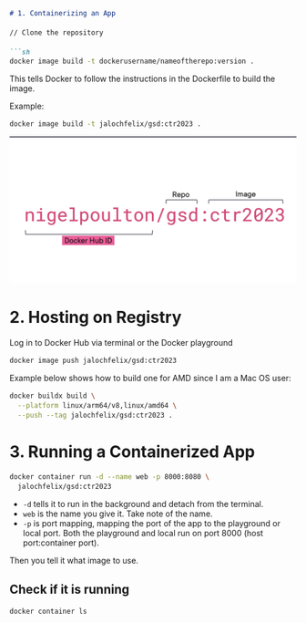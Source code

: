 

```markdown
# 1. Containerizing an App

// Clone the repository

```sh
docker image build -t dockerusername/nameoftherepo:version .
```

This tells Docker to follow the instructions in the Dockerfile to build the image.

Example:

```sh
docker image build -t jalochfelix/gsd:ctr2023 .
```

![alt text](<image.png>)

# 2. Hosting on Registry

Log in to Docker Hub via terminal or the Docker playground

```sh
docker image push jalochfelix/gsd:ctr2023
```

Example below shows how to build one for AMD since I am a Mac OS user:

```sh
docker buildx build \
  --platform linux/arm64/v8,linux/amd64 \
  --push --tag jalochfelix/gsd:ctr2023 .
```

# 3. Running a Containerized App

```sh
docker container run -d --name web -p 8000:8080 \
  jalochfelix/gsd:ctr2023
```

- `-d` tells it to run in the background and detach from the terminal.
- `web` is the name you give it. Take note of the name.
- `-p` is port mapping, mapping the port of the app to the playground or local port. Both the playground and local run on port 8000 (host port:container port).

Then you tell it what image to use.

## Check if it is running

```sh
docker container ls
```
```

